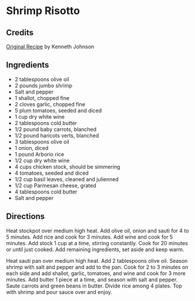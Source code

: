 # Shrimp Risotto 

## Credits

[Original Recipe](http://www.foodtv.com/foodtv/recipe/0,6255,12430,FF.html "http://www.foodtv.com/foodtv/recipe/0,6255,12430,FF.html") by Kenneth Johnson

## Ingredients

- 2 tablespoons olive oil
- 2 pounds jumbo shrimp
- Salt and pepper
- 1 shallot, chopped fine
- 2 cloves garlic, chopped fine
- 5 plum tomatoes, seeded and diced
- 1 cup dry white wine
- 2 tablespoons cold butter
- 1/2 pound baby carrots, blanched
- 1/2 pound haricots verts, blanched
- 3 tablespoons olive oil
- 1 onion, diced
- 1 pound Arborio rice
- 1/2 cup dry white wine
- 4 cups chicken stock, should be simmering
- 4 tomatoes, seeded and diced
- 1/2 cup basil leaves, cleaned and julienned
- 1/2 cup Parmesan cheese, grated
- 4 tablespoons cold butter
- Salt and pepper

## Directions

Heat stockpot over medium high heat. Add olive oil, onion and sauti for 4 to 5 minutes. Add rice and cook for 3 minutes. Add wine and cook for 5 minutes. Add stock 1 cup at a time, stirring constantly. Cook for 20 minutes or until just cooked. Add remaining ingredients, set aside and keep warm.   
  
 Heat sauti pan over medium high heat. Add 2 tablespoons olive oil. Season shrimp with salt and pepper and add to the pan. Cook for 2 to 3 minutes on each side and add shallot, garlic, tomatoes, and wine and cook for 3 more minutes. Add butter 1 piece at a time, and season with salt and pepper. Saute carrots and green beans in butter. Divide rice among 4 plates. Top with shrimp and pour sauce over and enjoy.

